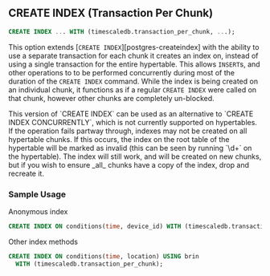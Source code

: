 ## CREATE INDEX (Transaction Per Chunk) 

```SQL
CREATE INDEX ... WITH (timescaledb.transaction_per_chunk, ...);
```

This option extends [`CREATE INDEX`][postgres-createindex] with the
ability to use a separate transaction for each chunk it creates an
index on, instead of using a single transaction for the entire hypertable.
This allows `INSERT`s, and other operations to to be performed concurrently
during most of the duration of the `CREATE INDEX` command.
While the index is being created on an individual chunk, it functions as
if a regular `CREATE INDEX` were called on that chunk, however other chunks are
completely un-blocked.

<highlight type="tip">
	This version of `CREATE INDEX` can be used as an alternative to 
	`CREATE INDEX CONCURRENTLY`, which is not currently supported on hypertables.
</highlight>

<highlight type="warning">
If the operation fails partway through, indexes may not be created on all 
hypertable chunks. If this occurs, the index on the root table of the hypertable
will be marked as invalid (this can be seen by running `\d+` on the hypertable).
The index will still work, and will be created on new chunks, but if you 
wish to ensure _all_ chunks have a copy of the index, drop and recreate it.
</highlight>


### Sample Usage 

Anonymous index
```SQL
CREATE INDEX ON conditions(time, device_id) WITH (timescaledb.transaction_per_chunk);
```
Other index methods
```SQL
CREATE INDEX ON conditions(time, location) USING brin
  WITH (timescaledb.transaction_per_chunk);
```